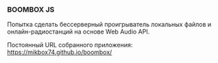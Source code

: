 ### BOOMBOX JS

Попытка сделать бессерверный проигрыватель локальных файлов и онлайн-радиостанций на основе Web Audio API.

Постоянный URL собранного приложения: https://mikbox74.github.io/boombox/

